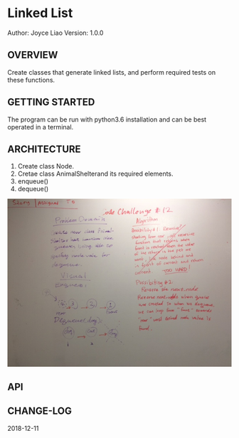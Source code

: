 # Linked List


Author: Joyce Liao
Version: 1.0.0




## OVERVIEW
Create classes that generate linked lists, and perform required tests on these functions.


## GETTING STARTED
The program can be run with python3.6 installation and can be best operated in a terminal.


## ARCHITECTURE
1. Create class Node.
2. Cretae class AnimalShelterand its required elements.
3. enqueue()
4. dequeue()

![White Boarding](https://github.com/joyliao07/data_structures_and_algorithms/blob/fifo_animal_shelter/assets/12_fifo_animal_shelter.jpeg)




## API



## CHANGE-LOG




2018-12-11
